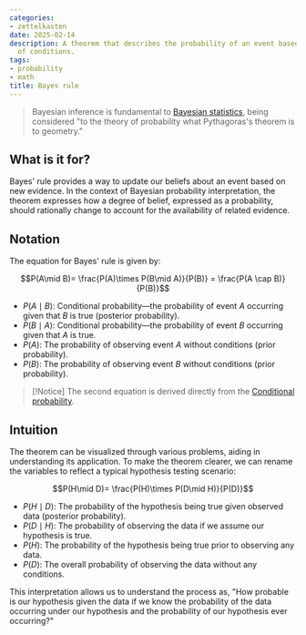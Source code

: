 ```yaml
---
categories:
- zettelkasten
date: 2025-02-14
description: A theorem that describes the probability of an event based on prior knowledge
  of conditions.
tags:
- probability
- math
title: Bayes rule
---
```


> Bayesian inference is fundamental to [Bayesian statistics](Bayesian%20statistics), being considered "to the theory of probability what Pythagoras's theorem is to geometry."

## What is it for?

Bayes' rule provides a way to update our beliefs about an event based on new evidence. In the context of Bayesian probability interpretation, the theorem expresses how a degree of belief, expressed as a probability, should rationally change to account for the availability of related evidence. 

## Notation

The equation for Bayes' rule is given by:

$$P(A\mid B)= \frac{P(A)\times P(B\mid A)}{P(B)} = \frac{P(A \cap B)}{P(B)}$$

- $P(A\mid B)$: Conditional probability—the probability of event $A$ occurring given that $B$ is true (posterior probability).
- $P(B\mid A)$: Conditional probability—the probability of event $B$ occurring given that $A$ is true.
- $P(A)$: The probability of observing event $A$ without conditions (prior probability).
- $P(B)$: The probability of observing event $B$ without conditions (prior probability).

> [!Notice]
> The second equation is derived directly from the [Conditional probability](Conditional%20probability.md).

## Intuition

The theorem can be visualized through various problems, aiding in understanding its application. To make the theorem clearer, we can rename the variables to reflect a typical hypothesis testing scenario:

$$P(H\mid D)= \frac{P(H)\times P(D\mid H)}{P(D)}$$

- $P(H\mid D)$: The probability of the hypothesis being true given observed data (posterior probability).
- $P(D\mid H)$: The probability of observing the data if we assume our hypothesis is true.
- $P(H)$: The probability of the hypothesis being true prior to observing any data.
- $P(D)$: The overall probability of observing the data without any conditions.

This interpretation allows us to understand the process as, "How probable is our hypothesis given the data if we know the probability of the data occurring under our hypothesis and the probability of our hypothesis ever occurring?"
